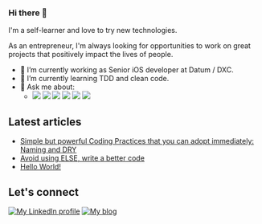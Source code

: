 ### Hi there 👋
I'm a self-learner and love to try new technologies.

As an entrepreneur, I'm always looking for opportunities to work on great projects that positively impact the lives of people.

- 🔭 I’m currently working as Senior iOS developer at Datum / DXC.
- 🌱 I’m currently learning TDD and clean code.
- 💬 Ask me about:
   - <img src="https://img.shields.io/badge/iOS-000000?logo=ios&logoColor=white&style=for-the-badge" /> <img src="https://img.shields.io/badge/swift-%23FA7343.svg?&style=for-the-badge&logo=swift&logoColor=white" /> <img src="https://img.shields.io/badge/javascript%20-%23323330.svg?&style=for-the-badge&logo=javascript&logoColor=%23F7DF1E" /> <img src="https://img.shields.io/badge/react%20-%2320232a.svg?&style=for-the-badge&logo=react&logoColor=%2361DAFB" /> <img src="https://img.shields.io/badge/Flutter%20-%2302569B.svg?&style=for-the-badge&logo=Flutter&logoColor=white" /> <img src="https://img.shields.io/badge/dart-%230175C2.svg?&style=for-the-badge&logo=dart&logoColor=white" />

## Latest articles
<!-- BLOG-POST-LIST:START -->
- [Simple but powerful Coding Practices that you can adopt immediately: Naming and DRY](https://blog.darlantc.com/simple-but-powerful-coding-practices-that-you-can-adopt-immediately-naming-and-dry)
- [Avoid using ELSE, write a better code](https://blog.darlantc.com/avoid-using-else-write-a-better-code)
- [Hello World!](https://blog.darlantc.com/hello-world)
<!-- BLOG-POST-LIST:END -->

## Let's connect
[![My LinkedIn profile](https://img.shields.io/badge/linkedin-%230077B5.svg?&style=for-the-badge&logo=linkedin&logoColor=white)](https://www.linkedin.com/in/darlantc/) [![My blog](https://img.shields.io/badge/Hashnode-%232962FF.svg?&style=for-the-badge&logo=hashnode&logoColor=white)](https://blog.darlantc.com)
